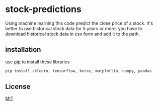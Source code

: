 # stock-predictions
Using machine learning this code predict the close price of a stock.
It's better to use historical stock data for 5 years or more.
you have to download historical stock data in csv form and add it to the path.

## installation
use [pip](https://pip.pypa.io/en/stable/) to install these libraries

```bash
pip install sklearn, tensorflow, keras, matplotlib, numpy, pandas
```

## License
[MIT](https://choosealicense.com/licenses/mit/)
